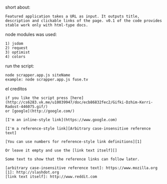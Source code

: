 short about:
	
	Featured application takes a URL as input. It outputs title, description and clickable links of the page. v0.1 of the code provides stable work only with html-type docs.

node modules was used:

 	1) jsdom 
 	2) request
 	3) optimist
 	4) colors

run the script:

	node scrapper.app.js siteName
	example: node scrapper.app.js fuse.tv

el creditos

	if you like the script press [here](http://cs6283.vk.me/u10039947/doc/ecb86832fec2/Gifki-Dzhim-Kerri-Radost-446075.gif/)
	or [google](http://google.com/)

	[I'm an inline-style link](https://www.google.com)

	[I'm a reference-style link][Arbitrary case-insensitive reference text]

	[You can use numbers for reference-style link definitions][1]

	Or leave it empty and use the [link text itself][]

	Some text to show that the reference links can follow later.

	[arbitrary case-insensitive reference text]: https://www.mozilla.org
	[1]: http://slashdot.org
	[link text itself]: http://www.reddit.com

	